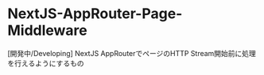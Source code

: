 # NextJS-AppRouter-Page-Middleware
[開発中/Developing] NextJS AppRouterでページのHTTP Stream開始前に処理を行えるようにするもの
